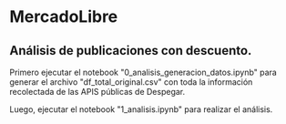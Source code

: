 # MercadoLibre
## Análisis de publicaciones con descuento.

Primero ejecutar el notebook "0_analisis_generacion_datos.ipynb" para generar el archivo "df_total_original.csv" con toda la información recolectada de las APIS públicas de Despegar.

Luego, ejecutar el notebook "1_analisis.ipynb" para realizar el análisis.
